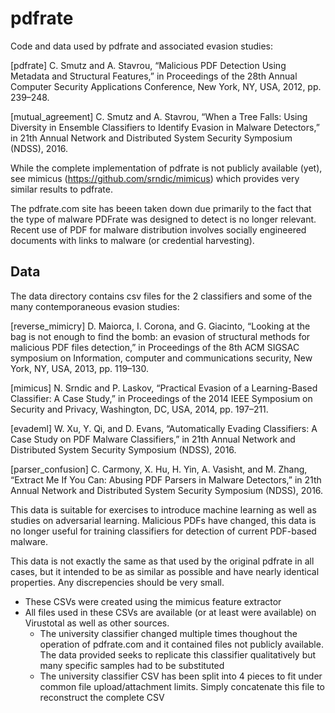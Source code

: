 # pdfrate

Code and data used by pdfrate and associated evasion studies:

[pdfrate] C. Smutz and A. Stavrou, “Malicious PDF Detection Using Metadata and Structural Features,” in Proceedings of the 28th Annual Computer Security Applications Conference, New York, NY, USA, 2012, pp. 239–248.

[mutual_agreement] C. Smutz and A. Stavrou, “When a Tree Falls: Using Diversity in Ensemble Classifiers to Identify Evasion in Malware Detectors,” in 21th Annual Network and Distributed System Security Symposium (NDSS), 2016.

While the complete implementation of pdfrate is not publicly available (yet), see mimicus (https://github.com/srndic/mimicus) which provides very similar results to pdfrate.

The pdfrate.com site has beeen taken down due primarily to the fact that the type of malware PDFrate was designed to detect is no longer relevant. Recent use of PDF for malware distribution involves socially engineered documents with links to malware (or credential harvesting).

## Data

The data directory contains csv files for the 2 classifiers and some of the many contemporaneous evasion studies:

[reverse_mimicry] D. Maiorca, I. Corona, and G. Giacinto, “Looking at the bag is not enough to find the bomb: an evasion of structural methods for malicious PDF files detection,” in Proceedings of the 8th ACM SIGSAC symposium on Information, computer and communications security, New York, NY, USA, 2013, pp. 119–130.

[mimicus] N. Srndic and P. Laskov, “Practical Evasion of a Learning-Based Classifier: A Case Study,” in Proceedings of the 2014 IEEE Symposium on Security and Privacy, Washington, DC, USA, 2014, pp. 197–211.

[evademl] W. Xu, Y. Qi, and D. Evans, “Automatically Evading Classifiers: A Case Study on PDF Malware Classifiers,” in 21th Annual Network and Distributed System Security Symposium (NDSS), 2016.

[parser_confusion] C. Carmony, X. Hu, H. Yin, A. Vasisht, and M. Zhang, “Extract Me If You Can:  Abusing PDF Parsers in Malware Detectors,” in 21th Annual Network and Distributed System Security Symposium (NDSS), 2016.

This data is suitable for exercises to introduce machine learning as well as studies on adversarial learning. Malicious PDFs have changed, this data is no longer useful for training classifiers for detection of current PDF-based malware.

This data is not exactly the same as that used by the original pdfrate in all cases, but it intended to be as similar as possible and have nearly identical properties. Any discrepencies should be very small. 

- These CSVs were created using the mimicus feature extractor
- All files used in these CSVs are available (or at least were available) on Virustotal as well as other sources.
  - The university classifier changed multiple times thoughout the operation of pdfrate.com and it contained files not publicly available. The data provided seeks to replicate this classifier qualitatively but many specific samples had to be substituted
  - The university classifier CSV has been split into 4 pieces to fit under common file upload/attachment limits. Simply concatenate this file to reconstruct the complete CSV
  


